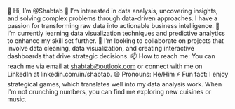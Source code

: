 👋 Hi, I’m @Shabtab
👀 I’m interested in data analysis, uncovering insights, and solving complex problems through data-driven approaches. I have a passion for transforming raw data into actionable business intelligence.
🌱 I’m currently learning data visualization techniques and predictive analytics to enhance my skill set further.
💞️ I’m looking to collaborate on projects that involve data cleaning, data visualization, and creating interactive dashboards that drive strategic decisions.
📫 How to reach me: You can reach me via email at shabtab@outlook.com or connect with me on LinkedIn at linkedin.com/in/shabtab.
😄 Pronouns: He/Him
⚡ Fun fact: I enjoy strategical games, which translates well into my data analysis work. When I'm not crunching numbers, you can find me exploring new cuisines or music.

<!---
Shabtab/Shabtab is a ✨ special ✨ repository because its `README.md` (this file) appears on your GitHub profile.
You can click the Preview link to take a look at your changes.
--->

